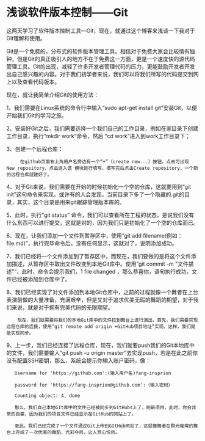 #	浅谈软件版本控制——Git
这两天学习了软件版本控制工具—Git，现在，就通过这个博客来浅谈一下我对于Git理解和使用。

   Git是一个免费的，分布式的软件版本管理工具。相信对于免费大家会比较情有独钟，但是Git的真正吸引人的地方不在于免费这一方面，更是一个速度快的源代码管理工具。Git的出现，减轻了许多开发者管理代码的压力，更能鼓励开发者开发出自己感兴趣的内容。对于我们初学者来说，我们可以将我们所写的代码提交到网上以及查看代码版本。

   现在，就让我简单介绍Git的使用方法：

   1、我们需要在Linux系统的命令行中输入“sudo apt-get install git”安装Git，以便开始我们Git的学习之旅。

   2、安装好Git之后，我们需要选择一个我们自己的工作目录，例如在家目录下创建工作目录，执行“mkdir work”命令，然后 “cd work”进入到work工作目录下；

   3、创建一个远程仓库：

         在github页面右上角用户名旁边有一个“+”（create new...）按钮，点击可出现 New repository，点击进入该 模块进行填写，填写完后点击Create repository，一个新的远程仓库就建好了。

   4、对于Git来说，我们需要在开始的时候初始化一个空的仓库，这就要用到“git init”这句命令来实现，或许有的人会发现，当前目录下多了一个隐藏的.git的目录，其实，这个目录是用来git跟踪管理版本库的。

   5、此时，执行"git status" 命令，我们可以查看所在工程的状态，是说我们没有什么东西可以进行提交，这就是对的，因为我们只是初始化了一个空的仓库而已。

   6、现在，让我们添加一个文件到暂存区中，使用“git add filename(例如：file.md)”，执行完毕命令后，没有任何显示，这就对了，说明添加成功。

   7、我们已经将一个文件添加到了暂存区中，而现在，我们要做的是将这个文件添加描述，从暂存区中取出文件改变到本地Git库中。使用“git commit -m "文件描述”“，此时，命令会提示我们，1 file changed ，那么恭喜你，语句执行成功，文件已经被添加到仓库中了。

   8、我们已经实现了对文件添加到本地Git仓库中，之前的过程就像一个舞者在上台表演前做的大量准备，充满艰辛，但是又对于追求优美无瑕的舞蹈的期望，对于我们来说，就是对于拥有完美代码的无限期望。

        现在，我们就需要将我们的本地Git库中的文件拉到舞台上进行演出，首先，我们需要实现远程仓库的连接，使用“git remote add origin +GitHub项目地址”实现。这样，我们就能实现同步。

   9、上一步，我们已经连接了远程仓库，现在，我们就要push我们的Git本地库中的文件，我们需要输入“git push -u origin master”去实现push，若是在此之前你没有配置SSH密钥，那么，系统会提示你输入账户密码，像：

       Username for 'https://github.com':(输入用户名)fang-insprion

       password for 'https://fang-insprion@github.com':（输入密码）

       Counting object: 4, done

       那么，我们自己本地GIt库中的文件已经被同步到GitHubs上了，刷新项目，此时，你会非常的自豪，因为我们的项目文件已经显示在GitHub的网站上了。

       至此，我们已经完成了一个文件通过Git上传到GItHub网站了，这就像舞者在群光璀璨的舞台上完成了一次优美的舞蹈，光彩夺目，让人赏心悦目。
